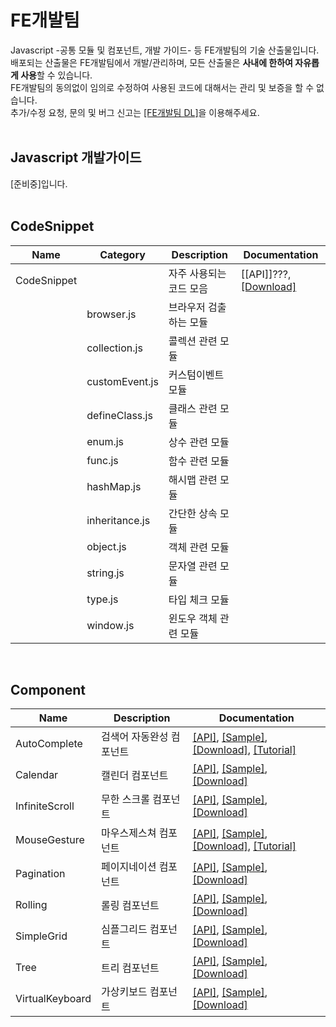 FE개발팀 
======================
Javascript -공통 모듈 및 컴포넌트, 개발 가이드- 등 FE개발팀의 기술 산출물입니다.<br>
배포되는 산출물은 FE개발팀에서 개발/관리하며, 모든 산출물은 **사내에 한하여 자유롭게 사용**할 수 있습니다.<br>
FE개발팀의 동의없이 임의로 수정하여 사용된 코드에 대해서는 관리 및 보증을 할 수 없습니다.<br>
추가/수정 요청, 문의 및 버그 신고는 [[FE개발팀 DL]](e0242@nhnent.com)을 이용해주세요.
<br><br>

## Javascript 개발가이드
[준비중]입니다.
<br><br>

## CodeSnippet
|Name|Category|Description|Documentation|
| ---- | ---- | ---- | ---- |
|CodeSnippet||자주 사용되는 코드 모음|[[API]]???, [[Download]](https://github.nhnent.com/fe/share-code-snippet)|
||browser.js|브라우저 검출하는 모듈||
||collection.js|콜렉션 관련 모듈||
||customEvent.js|커스텀이벤트 모듈||
||defineClass.js|클래스 관련 모듈||
||enum.js|상수 관련 모듈||
||func.js|함수 관련 모듈||
||hashMap.js|해시맵 관련 모듈||
||inheritance.js|간단한 상속 모듈||
||object.js|객체 관련 모듈||
||string.js|문자열 관련 모듈||
||type.js|타입 체크 모듈||
||window.js|윈도우 객체 관련 모듈||
<br>

## Component
|Name|Description|Documentation|
| ---- | ---- | ---- |
|AutoComplete|검색어 자동완성 컴포넌트|[[API]](https://github.nhnent.com/pages/fe/component-auto-complete), [[Sample]](https://github.nhnent.com/pages/fe/component-auto-complete/tutorial-sample1.html),  [[Download]](https://github.nhnent.com/fe/component-auto-complete), [[Tutorial]](https://github.nhnent.com/FE/Component-AutoComplete/wiki/Component-AutoComplete)|
|Calendar|캘린더 컴포넌트|[[API]](https://github.nhnent.com/pages/fe/component-calendar/), [[Sample]](https://github.nhnent.com/pages/fe/component-calendar/tutorial-default.html), [[Download]](https://github.nhnent.com/fe/component-calendar/)|
|InfiniteScroll|무한 스크롤 컴포넌트|[[API]](https://github.nhnent.com/pages/fe/component-infinite-scroll/), [[Sample]](https://github.nhnent.com/pages/fe/component-infinite-scroll/tutorial-sample1.html),  [[Download]](https://github.nhnent.com/fe/component-infinite-scroll/)|
| MouseGesture|마우스제스쳐 컴포넌트|[[API]](http://github.nhnent.com/pages/fe/component-mouse-gesture/), [[Sample]](http://github.nhnent.com/pages/fe/component-mouse-gesture/tutorial-sample_default.html),  [[Download]](https://github.nhnent.com/fe/component-mouse-gesture), [[Tutorial]](https://github.nhnent.com/fe/component-mouse-gesture/wiki)|
|Pagination|페이지네이션 컴포넌트|[[API]](https://github.nhnent.com/pages/fe/component-pagination/), [[Sample]](https://github.nhnent.com/pages/fe/component-pagination/tutorial-default.html),  [[Download]](https://github.nhnent.com/fe/component-pagination/)|
|Rolling|롤링 컴포넌트|[[API]](https://github.nhnent.com/pages/fe/component-rolling/), [[Sample]](https://github.nhnent.com/pages/fe/component-rolling/tutorial-index_default_nocircle.html), [[Download]](https://github.nhnent.com/fe/component-rolling)|
|SimpleGrid|심플그리드 컴포넌트|[[API]](https://github.nhnent.com/pages/fe/component-simple-grid/), [[Sample]](https://github.nhnent.com/pages/fe/component-simple-grid/tutorial-sample1.html),  [[Download]](https://github.nhnent.com/fe/component-simple-grid)|
|Tree|트리 컴포넌트|[[API]](https://github.nhnent.com/pages/fe/component-tree/), [[Sample]](https://github.nhnent.com/pages/fe/component-tree/tutorial-index_default.html),  [[Download]](https://github.nhnent.com/fe/component-tree)|
|VirtualKeyboard|가상키보드 컴포넌트|[[API]](https://github.nhnent.com/pages/fe/component-virtual-keyboard/), [[Sample]](https://github.nhnent.com/pages/fe/component-virtual-keyboard/tutorial-mobile.html),  [[Download]](https://github.nhnent.com/fe/component-virtual-keyboard)|




